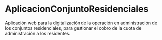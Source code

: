 # AplicacionConjuntoResidenciales
Aplicación web para la digitalización de la operación en administración de los conjuntos residenciales, para gestionar el cobro de la cuota de administración a los residentes.
